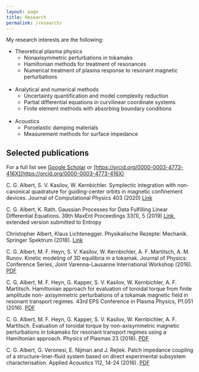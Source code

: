 ```yaml
---
layout: page
title: Research
permalink: /research/
---
```


My research interests are the following:

* Theoretical plasma physics
    * Nonaxisymmetric perturbations in tokamaks
    * Hamiltonian methods for treatment of resonances
    * Numerical treatment of plasma response to resonant magnetic perturbations
<br><br>
* Analytical and numerical methods
    * Uncertainty quantification and model complexity reduction
    * Partial differential equations in curvilinear coordinate systems
    * Finite element methods with absorbing boundary conditions
<br><br>
* Acoustics
    * Poroelastic damping materials
    * Measurement methods for surface impedance


Selected publications
------------

For a full list see [Google Scholar](https://scholar.google.com/citations?hl=en&user=nMhOjWIAAAAJ) or [https://orcid.org/0000-0003-4773-416X](https://orcid.org/0000-0003-4773-416X)

C. G. Albert, S. V. Kasilov, W. Kernbichler.
Symplectic integration with non-canonical quadrature for guiding-center orbits in magnetic confinement devices.
Journal of Computational Physics 403 (2020)
[Link](https://authors.elsevier.com/a/1aGDQ508HiHEt)

C. G. Albert, K. Rath.
Gaussian Processes for Data Fulfilling Linear Differential Equations.
39th MaxEnt Proceedings 33(1), 5 (2019)
[Link](https://doi.org/10.3390/proceedings2019033005), extended version submitted to Entropy

Christopher Albert, Klaus Lichtenegger. Physikalische Rezepte: Mechanik. Springer Spektrum (2018).
[Link](https://www.springer.com/de/book/9783662572962)

C. G. Albert, M. F. Heyn, S. V. Kasilov, W. Kernbichler, A. F. Martitsch, A. M. Runov.
Kinetic modeling of 3D equilibria in a tokamak.
Journal of Physics: Conference Series, Joint Varenna-Lausanne International Workshop (2016).
[PDF](http://iopscience.iop.org/article/10.1088/1742-6596/775/1/012001/pdf)

C. G. Albert, M. F. Heyn, G. Kapper, S. V. Kasilov, W. Kernbichler, A. F. Martitsch.
Hamiltonian approach for evaluation of toroidal torque from finite amplitude non-
axisymmetric perturbations of a tokamak magnetic field in resonant transport regimes.
43rd EPS Conference in Plasma Physics, P1.051 (2016).
[PDF](http://ocs.ciemat.es/EPS2016PAP/pdf/P1.051.pdf)

C. G. Albert, M. F. Heyn, G. Kapper, S. V. Kasilov, W. Kernbichler, A. F. Martitsch.
Evaluation of toroidal torque by non-axisymmetric magnetic perturbations in tokamaks
for resonant transport regimes using a Hamiltonian approach. Physics of Plasmas 23 (2016).
[PDF](https://arxiv.org/pdf/1607.04665v1)

C. G. Albert, G. Veronesi, E. Nijman and J. Rejlek. Patch impedance coupling of a
structure-liner-fluid system based on direct experimental subsystem characterisation.
Applied Acoustics 112, 14-24 (2016).
[PDF](https://arxiv.org/pdf/1607.04655v2)
